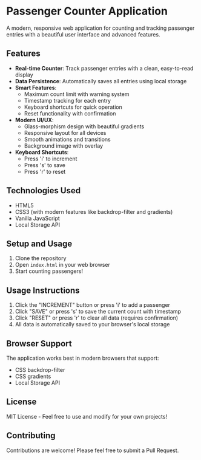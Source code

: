 # Passenger Counter Application

A modern, responsive web application for counting and tracking passenger entries with a beautiful user interface and advanced features.

## Features

- **Real-time Counter**: Track passenger entries with a clean, easy-to-read display
- **Data Persistence**: Automatically saves all entries using local storage
- **Smart Features**:
  - Maximum count limit with warning system
  - Timestamp tracking for each entry
  - Keyboard shortcuts for quick operation
  - Reset functionality with confirmation
- **Modern UI/UX**:
  - Glass-morphism design with beautiful gradients
  - Responsive layout for all devices
  - Smooth animations and transitions
  - Background image with overlay
- **Keyboard Shortcuts**:
  - Press 'i' to increment
  - Press 's' to save
  - Press 'r' to reset

## Technologies Used

- HTML5
- CSS3 (with modern features like backdrop-filter and gradients)
- Vanilla JavaScript
- Local Storage API

## Setup and Usage

1. Clone the repository
2. Open `index.html` in your web browser
3. Start counting passengers!

## Usage Instructions

1. Click the "INCREMENT" button or press 'i' to add a passenger
2. Click "SAVE" or press 's' to save the current count with timestamp
3. Click "RESET" or press 'r' to clear all data (requires confirmation)
4. All data is automatically saved to your browser's local storage

## Browser Support

The application works best in modern browsers that support:
- CSS backdrop-filter
- CSS gradients
- Local Storage API

## License

MIT License - Feel free to use and modify for your own projects!

## Contributing

Contributions are welcome! Please feel free to submit a Pull Request.